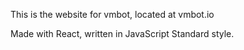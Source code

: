 This is the website for vmbot, located at vmbot.io

Made with React, written in JavaScript Standard style.